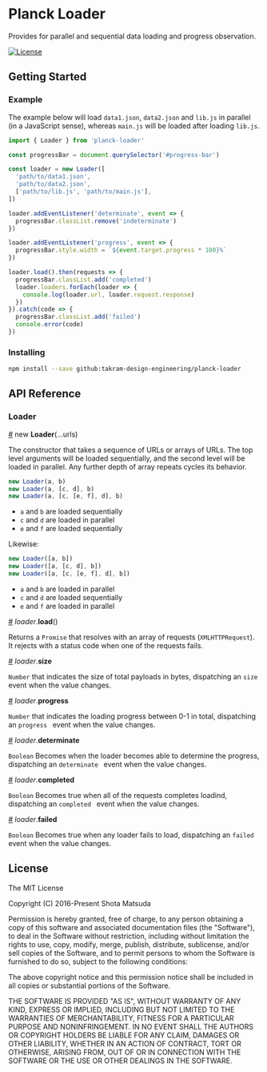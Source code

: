 Planck Loader
=============

Provides for parallel and sequential data loading and progress observation.

[![License](http://img.shields.io/badge/license-MIT-lightgrey.svg?style=flat
)](http://mit-license.org)

## Getting Started

### Example

The example below will load `data1.json`, `data2.json` and `lib.js` in parallel (in a JavaScript sense), whereas `main.js` will be loaded after loading `lib.js`.

```js
import { Loader } from 'planck-loader'

const progressBar = document.querySelector('#progress-bar')

const loader = new Loader([
  'path/to/data1.json',
  'path/to/data2.json',
  ['path/to/lib.js', 'path/to/main.js'],
])

loader.addEventListener('determinate', event => {
  progressBar.classList.remove('indeterminate')
})

loader.addEventListener('progress', event => {
  progressBar.style.width = `${event.target.progress * 100}%`
})

loader.load().then(requests => {
  progressBar.classList.add('completed')
  loader.loaders.forEach(loader => {
    console.log(loader.url, loader.request.response)
  })
}).catch(code => {
  progressBar.classList.add('failed')
  console.error(code)
})
```

### Installing

```sh
npm install --save github:takram-design-engineering/planck-loader
```

## API Reference

### Loader

[#]() new **Loader**(...urls)

The constructor that takes a sequence of URLs or arrays of URLs. The top level arguments will be loaded sequentially, and the second level will be loaded in parallel. Any further depth of array repeats cycles its behavior.

```js
new Loader(a, b)
new Loader(a, [c, d], b)
new Loader(a, [c, [e, f], d], b)
```

- `a` and `b` are loaded sequentially
- `c` and `d` are loaded in parallel
- `e` and `f` are loaded sequentially

Likewise: 

```js
new Loader([a, b])
new Loader([a, [c, d], b])
new Loader([a, [c, [e, f], d], b])
```

- `a` and `b` are loaded in parallel
- `c` and `d` are loaded sequentially
- `e` and `f` are loaded in parallel

[#]() *loader*.**load**()

Returns a `Promise` that resolves with an array of requests (`XMLHTTPRequest`). It rejects with a status code when one of the requests fails.

[#]() *loader*.**size**

`Number` that indicates the size of total payloads in bytes, dispatching an `size` event when the value changes.

[#]() *loader*.**progress**

`Number` that indicates the loading progress between 0-1 in total, dispatching an `progress ` event when the value changes.

[#]() *loader*.**determinate**

`Boolean` Becomes when the loader becomes able to determine the progress, dispatching an `determinate ` event when the value changes.

[#]() *loader*.**completed**

`Boolean` Becomes true when all of the requests completes loadind, dispatching an `completed ` event when the value changes.

[#]() *loader*.**failed**

`Boolean` Becomes true when any loader fails to load, dispatching an `failed ` event when the value changes.

## License

The MIT License

Copyright (C) 2016-Present Shota Matsuda

Permission is hereby granted, free of charge, to any person obtaining a
copy of this software and associated documentation files (the "Software"),
to deal in the Software without restriction, including without limitation
the rights to use, copy, modify, merge, publish, distribute, sublicense,
and/or sell copies of the Software, and to permit persons to whom the
Software is furnished to do so, subject to the following conditions:

The above copyright notice and this permission notice shall be included in
all copies or substantial portions of the Software.

THE SOFTWARE IS PROVIDED "AS IS", WITHOUT WARRANTY OF ANY KIND, EXPRESS OR
IMPLIED, INCLUDING BUT NOT LIMITED TO THE WARRANTIES OF MERCHANTABILITY,
FITNESS FOR A PARTICULAR PURPOSE AND NONINFRINGEMENT. IN NO EVENT SHALL
THE AUTHORS OR COPYRIGHT HOLDERS BE LIABLE FOR ANY CLAIM, DAMAGES OR OTHER
LIABILITY, WHETHER IN AN ACTION OF CONTRACT, TORT OR OTHERWISE, ARISING
FROM, OUT OF OR IN CONNECTION WITH THE SOFTWARE OR THE USE OR OTHER
DEALINGS IN THE SOFTWARE.
